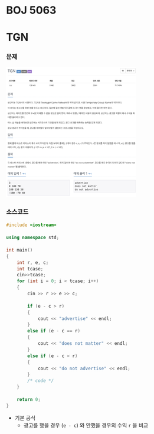 # BOJ 5063

# TGN

### 문제

<img src="readme.assets/image-20200720142435469.png" alt="image-20200720142435469" width ="70%" />

</br> 

### 소스코드

```c++
#include <iostream>

using namespace std;

int main()
{
    int r, e, c;
    int tcase;
    cin>>tcase;
    for (int i = 0; i < tcase; i++)
    {
        cin >> r >> e >> c;

        if (e - c > r)
        {
            cout << "advertise" << endl;
        }
        else if (e - c == r)
        {
            cout << "does not matter" << endl;
        }
        else if (e - c < r)
        {
            cout << "do not advertise" << endl;
        }
        /* code */
    }

    return 0;
}
```

- 기본 공식 
  - 광고를 했을 경우 (`e - c`) 와 안했을 경우의 수익 `r` 을 비교